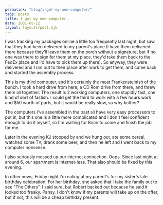 ```yaml
---
permalink: "blog/i-got-my-new-computer/"
tags: posts
title: I got my new computer.
date: 2001-08-22
layout: layouts/post.njk
---
```


I was tracking my packages online a little too frequently last night, but saw that they had been delivered to my parent's place (I have them delivered there because they'll leave them on the porch without a signature, but if no one was there to sign for them at my place, they'd take them back to the FedEx place and I'd have to pick them up there). So anyway, they were delivered and I ran out to their place after work to get them, and came back and started the assembly process.

This is my third computer, and it's certainly the most Frankensteinish of the bunch. I took a hard drive from here, a CD Rom drive from there, and threw them all together. The result is 2 working computers, one stupidly fast, one kind of sort of fastish. I could get the third to work with a few hours work and $50 worth of parts, but it would be really slow, so why bother? 

The computers I've assembled in the past all have very easy processors to put in, but this one is a little more complicated and I don't feel confident enough to do it myself, so I'm waiting for Brian to come and finish the job for me. 

Later in the evening KJ stopped by and we hung out, ate some cereal, watched some TV, drank some beer, and then he left and I went back to my computer nonsense. 

I also seriously messed up our internet connection. Oops. Since last night at around 6, our apartment is internet-less. That also should be fixed by this evening. 

In other news, Friday night I'm eating at my parent's for my sister's late birthday celebration. For her birthday, she asked that I take the family out to see "The Others". I said sure, but Robert backed out because he said it looked too freaky. Pansy. I don't know if my parents will take up on the offer, but if not, this will be a cheap birthday present.